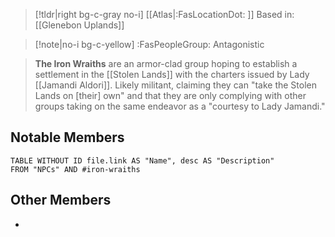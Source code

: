 >[!tldr|right bg-c-gray no-i] [[Atlas|:FasLocationDot: ]] Based in: [[Glenebon Uplands]]

>[!note|no-i bg-c-yellow] :FasPeopleGroup: Antagonistic

>**The Iron Wraiths** are an armor-clad group hoping to establish a settlement in the [[Stolen Lands]] with the charters issued by Lady [[Jamandi Aldori]]. Likely militant, claiming they can "take the Stolen Lands on \[their] own" and that they are only complying with other groups taking on the same endeavor as a "courtesy to Lady Jamandi."

## Notable Members
```dataview
TABLE WITHOUT ID file.link AS "Name", desc AS "Description"
FROM "NPCs" AND #iron-wraiths
```

## Other Members
- 
